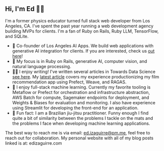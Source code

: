 ## Hi, I'm Ed 👋🏽

I'm a former physics educator turned full stack web developer from Los Angeles, CA. I've spent the past year running a web development agency building MVPs for clients. I'm a fan of Ruby on Rails, Ruby LLM, TensorFlow, and SQLite.
- 💼 Co-founder of Los Angeles AI Apps. We build web applications with generative AI integration for clients. If you are interested, check us [out here](https://losangelesaiapps.com/)!
- 🤖 My focus is in Ruby on Rails, generative AI, computer vision, and natural language processing.
- ✍🏽 I enjoy writing! I've written several articles in Towards Data Science [see here](https://medium.com/@ed.izaguirre). My [latest article](https://medium.com/towards-data-science/productionizing-a-rag-app-04c857e0966e) covers my experience productionizing my film recommendation app using Prefect, Weave, and RAGAS.
- 🔧 I enjoy full-stack machine learning. Currently my favorite tooling is Metaflow or Prefect for orchestration and infrastructure abstraction, AWS Batch for compute, Sagemaker endpoints for deployment, and Weights & Biases for evaluation and monitoring. I also have experience using Streamlit for developing the front-end for an application.
- 🥋 Fun fact: I am a Brazilian jiu-jitsu practitioner. Funny enough I find quite a bit of similarity between the problems I tackle on the mats and the problems I face when developing machine learning applications. 

The best way to reach me is via email: ed.izaguirre@pm.me, feel free to reach out for collaboration. My personal website with all of my blog posts linked is at: edizaguirre.com
<!--
**EdIzaguirre/edizaguirre** is a ✨ _special_ ✨ repository because its `README.md` (this file) appears on your GitHub profile.

Here are some ideas to get you started:

- 🔭 I’m currently working on ...
- 🌱 I’m currently learning ...
- 👯 I’m looking to collaborate on ...
- 🤔 I’m looking for help with ...
- 💬 Ask me about ...
- 📫 How to reach me: ...
- 😄 Pronouns: ...
- ⚡ Fun fact: ...
-->
